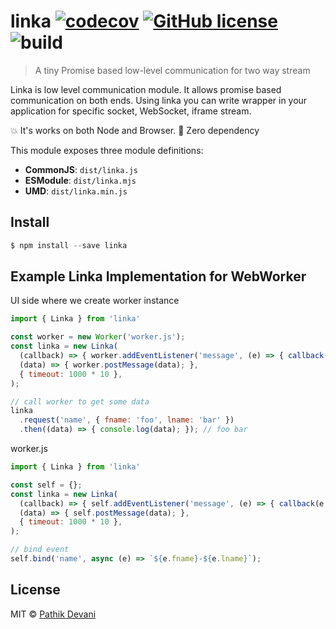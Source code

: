 # linka [![codecov](https://codecov.io/gh/pathikdevani/linka/branch/master/graph/badge.svg)](https://codecov.io/gh/pathikdevani/linka) [![GitHub license](https://img.shields.io/github/license/range-of-motion/budget.svg)](https://github.com/range-of-motion/budget/blob/master/LICENSE) ![build](https://github.com/pathikdevani/linka/workflows/CI/badge.svg)

> A tiny Promise based low-level communication for two way stream

Linka is low level communication module. It allows promise based communication on both ends. Using linka you can write wrapper in your application for specific socket, WebSocket, iframe stream.

:boom: It's works on both Node and Browser.
:muscle: Zero dependency


This module exposes three module definitions:

* **CommonJS**: `dist/linka.js`
* **ESModule**: `dist/linka.mjs`
* **UMD**: `dist/linka.min.js`


## Install

```javascript
$ npm install --save linka
```


## Example Linka Implementation for WebWorker
UI side where we create worker instance
```javascript
import { Linka } from 'linka'

const worker = new Worker('worker.js');
const linka = new Linka(
  (callback) => { worker.addEventListener('message', (e) => { callback(e.data); }); },
  (data) => { worker.postMessage(data); },
  { timeout: 1000 * 10 },
);

// call worker to get some data
linka
  .request('name', { fname: 'foo', lname: 'bar' })
  .then((data) => { console.log(data); }); // foo bar

```

worker.js
```javascript
import { Linka } from 'linka'

const self = {};
const linka = new Linka(
  (callback) => { self.addEventListener('message', (e) => { callback(e.data); }); },
  (data) => { self.postMessage(data); },
  { timeout: 1000 * 10 },
);

// bind event
self.bind('name', async (e) => `${e.fname}-${e.lname}`);

```


## License

MIT © [Pathik Devani](https://github.com/pathikdevani)
